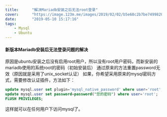 ```yaml
---
title:      "解决Mariadb安装之后无法root登录"
cover:      "https://image.123m.me/images/2019/02/02/b5e68c2b7be749982056f67ab91afbb0.png"
date:       "2019-05-10 15:17:16"
tags:
    - Mysql
    - Ubuntu
---
```


#### 新版本Mariadb安装后无法登录问题的解决

原因是ubuntu安装之后没有启用root用户，所以没有root用户密码，而新安装的mariadb使用的系统root的密码（初始安装后）
通过原来的方法重置password无效（原因就是采用了unix_socket认证）
如果，你希望采用原来的mysql密码方式，需要修改认证插件，方法如下：

```sql
update mysql.user set plugin='mysql_native_password' where user='root';
update mysql.user set password=password("您的密码") where user='root'; 
FLUSH PRIVILEGES;
```
这样就可以在任何用户下访问mysql了。